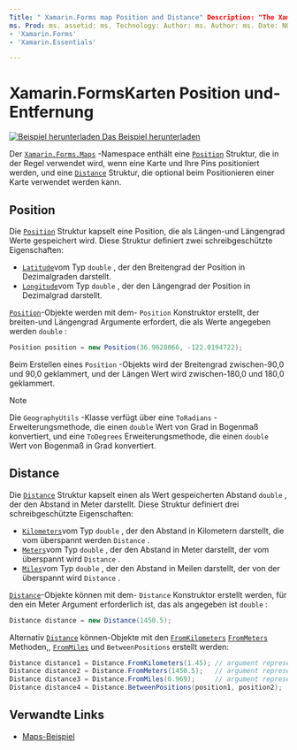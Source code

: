 ```yaml
---
Title: " Xamarin.Forms map Position and Distance" Description: "The Xamarin.Forms . Der Maps-Namespace enthält eine Positions Struktur, die in der Regel verwendet wird, wenn eine Karte und Ihre Pins positioniert werden, sowie eine Entfernungs Struktur, die optional beim Positionieren einer Karte verwendet werden kann.
ms. Prod: ms. assetid: ms. Technology: Author: ms. Author: ms. Date: NO-LOC:
- 'Xamarin.Forms'
- 'Xamarin.Essentials'

---
```


# <a name="xamarinforms-map-position-and-distance"></a>Xamarin.FormsKarten Position und-Entfernung

[![Beispiel herunterladen](~/media/shared/download.png) Das Beispiel herunterladen](https://docs.microsoft.com/samples/xamarin/xamarin-forms-samples/workingwithmaps)

Der [`Xamarin.Forms.Maps`](xref:Xamarin.Forms.Maps) -Namespace enthält eine [`Position`](xref:Xamarin.Forms.Maps.Position) Struktur, die in der Regel verwendet wird, wenn eine Karte und Ihre Pins positioniert werden, und eine [`Distance`](xref:Xamarin.Forms.Maps.Distance) Struktur, die optional beim Positionieren einer Karte verwendet werden kann.

## <a name="position"></a>Position

Die [`Position`](xref:Xamarin.Forms.Maps.Position) Struktur kapselt eine Position, die als Längen-und Längengrad Werte gespeichert wird. Diese Struktur definiert zwei schreibgeschützte Eigenschaften:

- [`Latitude`](xref:Xamarin.Forms.Maps.Position.Latitude)vom Typ `double` , der den Breitengrad der Position in Dezimalgraden darstellt.
- [`Longitude`](xref:Xamarin.Forms.Maps.Position.Longitude)vom Typ `double` , der den Längengrad der Position in Dezimalgrad darstellt.

[`Position`](xref:Xamarin.Forms.Maps.Position)-Objekte werden mit dem- `Position` Konstruktor erstellt, der breiten-und Längengrad Argumente erfordert, die als Werte angegeben werden `double` :

```csharp
Position position = new Position(36.9628066, -122.0194722);
```

Beim Erstellen eines `Position` -Objekts wird der Breitengrad zwischen-90,0 und 90,0 geklammert, und der Längen Wert wird zwischen-180,0 und 180,0 geklammert.

> [!NOTE]
> Die `GeographyUtils` -Klasse verfügt über eine `ToRadians` -Erweiterungsmethode, die einen `double` Wert von Grad in Bogenmaß konvertiert, und eine `ToDegrees` Erweiterungsmethode, die einen `double` Wert von Bogenmaß in Grad konvertiert.

## <a name="distance"></a>Distance

Die [`Distance`](xref:Xamarin.Forms.Maps.Distance) Struktur kapselt einen als Wert gespeicherten Abstand `double` , der den Abstand in Meter darstellt. Diese Struktur definiert drei schreibgeschützte Eigenschaften:

- [`Kilometers`](xref:Xamarin.Forms.Maps.Distance.Kilometers)vom Typ `double` , der den Abstand in Kilometern darstellt, die vom überspannt werden `Distance` .
- [`Meters`](xref:Xamarin.Forms.Maps.Distance.Meters)vom Typ `double` , der den Abstand in Meter darstellt, der vom überspannt wird `Distance` .
- [`Miles`](xref:Xamarin.Forms.Maps.Distance.Miles)vom Typ `double` , der den Abstand in Meilen darstellt, der von der überspannt wird `Distance` .

[`Distance`](xref:Xamarin.Forms.Maps.Distance)-Objekte können mit dem- `Distance` Konstruktor erstellt werden, für den ein Meter Argument erforderlich ist, das als angegeben ist `double` :

```csharp
Distance distance = new Distance(1450.5);
```

Alternativ [`Distance`](xref:Xamarin.Forms.Maps.Distance) können-Objekte mit den [`FromKilometers`](xref:Xamarin.Forms.Maps.Distance.FromKilometers*) [`FromMeters`](xref:Xamarin.Forms.Maps.Distance.FromMeters*) Methoden,, [`FromMiles`](xref:Xamarin.Forms.Maps.Distance.FromMiles*) und `BetweenPositions` erstellt werden:

```csharp
Distance distance1 = Distance.FromKilometers(1.45); // argument represents the number of kilometers
Distance distance2 = Distance.FromMeters(1450.5);   // argument represents the number of meters
Distance distance3 = Distance.FromMiles(0.969);     // argument represents the number of miles
Distance distance4 = Distance.BetweenPositions(position1, position2);
```

## <a name="related-links"></a>Verwandte Links

- [Maps-Beispiel](https://docs.microsoft.com/samples/xamarin/xamarin-forms-samples/workingwithmaps)
